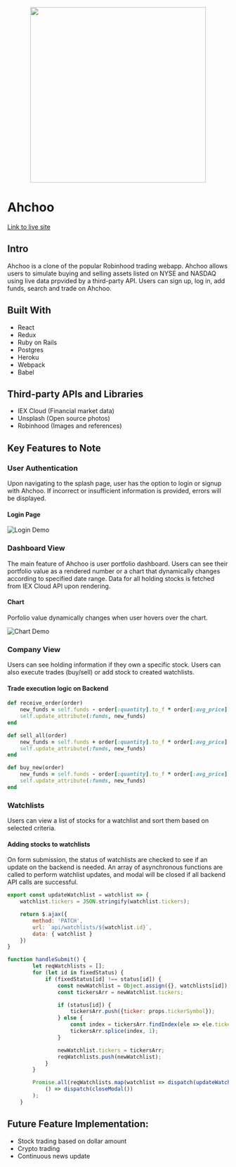 <p align="center"><a href="#" target="_blank"><img src="https://i.imgur.com/eIHy8c2.png" width="400"></a></p>

# Ahchoo

[Link to live site](https://ahchoo.herokuapp.com)

## Intro
Ahchoo is a clone of the popular Robinhood trading webapp. Ahchoo allows users to simulate buying and selling assets listed on NYSE and NASDAQ using live data prpvided by a third-party API. Users can sign up, log in, add funds, search and trade on Ahchoo.

## Built With
* React
* Redux
* Ruby on Rails
* Postgres
* Heroku
* Webpack
* Babel

## Third-party APIs and Libraries
* IEX Cloud (Financial market data)
* Unsplash (Open source photos)
* Robinhood (Images and references)

## Key Features to Note

### User Authentication
Upon navigating to the splash page, user has the option to login or signup with Ahchoo. If incorrect or insufficient information is provided, errors will be displayed.

#### Login Page
![Login Demo](https://media.giphy.com/media/pjYxbsdGE7cZLmkWRT/giphy.gif)

### Dashboard View
The main feature of Ahchoo is user portfolio dashboard. Users can see their portfolio value as a rendered number or a chart that dynamically changes according to specified date range. Data for all holding stocks is fetched from IEX Cloud API upon rendering.

#### Chart
Porfolio value dynamically changes when user hovers over the chart.

![Chart Demo](https://media.giphy.com/media/xfQGchZSnsyppcS019/giphy.gif)

### Company View
Users can see holding information if they own a specific stock. Users can also execute trades (buy/sell) or add stock to created watchlists.

#### Trade execution logic on Backend

```ruby
def receive_order(order)
    new_funds = self.funds - order[:quantity].to_f * order[:avg_price].to_f
    self.update_attribute(:funds, new_funds)
end

def sell_all(order)
    new_funds = self.funds + order[:quantity].to_f * order[:avg_price].to_f
    self.update_attribute(:funds, new_funds)
end

def buy_new(order)
    new_funds = self.funds - order[:quantity].to_f * order[:avg_price].to_f
    self.update_attribute(:funds, new_funds)
end
```

### Watchlists
Users can view a list of stocks for a watchlist and sort them based on selected criteria.

#### Adding stocks to watchlists
On form submission, the status of watchlists are checked to see if an update on the backend is needed. An array of asynchronous functions are called to perform watchlist updates, and modal will be closed if all backend API calls are successful.

```javascript
export const updateWatchlist = watchlist => {
    watchlist.tickers = JSON.stringify(watchlist.tickers);

    return $.ajax({
        method: 'PATCH',
        url: `api/watchlists/${watchlist.id}`,
        data: { watchlist }
    })
}
```

```javascript
function handleSubmit() {
        let reqWatchlists = [];
        for (let id in fixedStatus) {
            if (fixedStatus[id] !== status[id]) {
                const newWatchlist = Object.assign({}, watchlists[id]);
                const tickersArr = newWatchlist.tickers;

                if (status[id]) {
                    tickersArr.push({ticker: props.tickerSymbol});
                } else {
                    const index = tickersArr.findIndex(ele => ele.ticker === props.tickerSymbol);
                    tickersArr.splice(index, 1);
                }

                newWatchlist.tickers = tickersArr;
                reqWatchlists.push(newWatchlist);
            }
        }

        Promise.all(reqWatchlists.map(watchlist => dispatch(updateWatchlist(watchlist)))).then(
            () => dispatch(closeModal())
        );
    }
```
## Future Feature Implementation:
- Stock trading based on dollar amount
- Crypto trading
- Continuous news update
